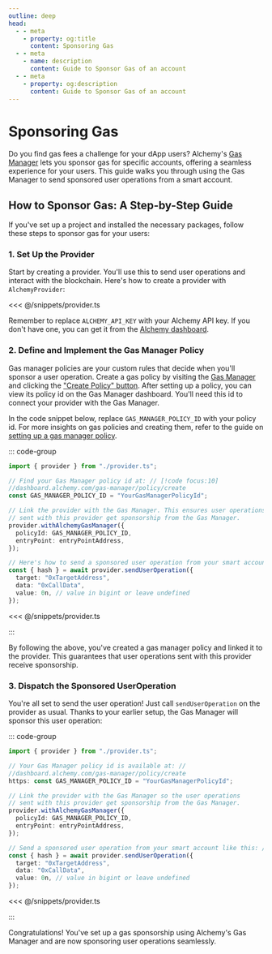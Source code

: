 ```yaml
---
outline: deep
head:
  - - meta
    - property: og:title
      content: Sponsoring Gas
  - - meta
    - name: description
      content: Guide to Sponsor Gas of an account
  - - meta
    - property: og:description
      content: Guide to Sponsor Gas of an account
---
```


# Sponsoring Gas

Do you find gas fees a challenge for your dApp users? Alchemy's [Gas Manager](https://dashboard.alchemy.com/gas-manager) lets you sponsor gas for specific accounts, offering a seamless experience for your users. This guide walks you through using the Gas Manager to send sponsored user operations from a smart account.

## How to Sponsor Gas: A Step-by-Step Guide

If you've set up a project and installed the necessary packages, follow these steps to sponsor gas for your users:

### 1. Set Up the Provider

Start by creating a provider. You'll use this to send user operations and interact with the blockchain. Here's how to create a provider with `AlchemyProvider`:

<<< @/snippets/provider.ts

Remember to replace `ALCHEMY_API_KEY` with your Alchemy API key. If you don't have one, you can get it from the [Alchemy dashboard](https://dashboard.alchemy.com/).

### 2. Define and Implement the Gas Manager Policy

Gas manager policies are your custom rules that decide when you'll sponsor a user operation. Create a gas policy by visiting the [Gas Manager](https://dashboard.alchemy.com/gas-manager) and clicking the ["Create Policy" button](https://dashboard.alchemy.com/gas-manager/policy/create). After setting up a policy, you can view its policy id on the Gas Manager dashboard. You'll need this id to connect your provider with the Gas Manager.

In the code snippet below, replace `GAS_MANAGER_POLICY_ID` with your policy id. For more insights on gas policies and creating them, refer to the guide on [setting up a gas manager policy](https://docs.alchemy.com/docs/setup-a-gas-manager-policy).

::: code-group

```ts [sponsor-gas.ts]
import { provider } from "./provider.ts";

// Find your Gas Manager policy id at: // [!code focus:10]
//dashboard.alchemy.com/gas-manager/policy/create
const GAS_MANAGER_POLICY_ID = "YourGasManagerPolicyId";

// Link the provider with the Gas Manager. This ensures user operations
// sent with this provider get sponsorship from the Gas Manager.
provider.withAlchemyGasManager({
  policyId: GAS_MANAGER_POLICY_ID,
  entryPoint: entryPointAddress,
});

// Here's how to send a sponsored user operation from your smart account:
const { hash } = await provider.sendUserOperation({
  target: "0xTargetAddress",
  data: "0xCallData",
  value: 0n, // value in bigint or leave undefined
});
```

<<< @/snippets/provider.ts

:::

By following the above, you've created a gas manager policy and linked it to the provider. This guarantees that user operations sent with this provider receive sponsorship.

### 3. Dispatch the Sponsored UserOperation

You're all set to send the user operation! Just call `sendUserOperation` on the provider as usual. Thanks to your earlier setup, the Gas Manager will sponsor this user operation:

::: code-group

```ts [sponsor-gas.ts]
import { provider } from "./provider.ts";

// Your Gas Manager policy id is available at: //
//dashboard.alchemy.com/gas-manager/policy/create
https: const GAS_MANAGER_POLICY_ID = "YourGasManagerPolicyId";

// Link the provider with the Gas Manager so the user operations
// sent with this provider get sponsorship from the Gas Manager.
provider.withAlchemyGasManager({
  policyId: GAS_MANAGER_POLICY_ID,
  entryPoint: entryPointAddress,
});

// Send a sponsored user operation from your smart account like this: // [!code focus:6]
const { hash } = await provider.sendUserOperation({
  target: "0xTargetAddress",
  data: "0xCallData",
  value: 0n, // value in bigint or leave undefined
});
```

<<< @/snippets/provider.ts

:::

Congratulations! You've set up a gas sponsorship using Alchemy's Gas Manager and are now sponsoring user operations seamlessly.
